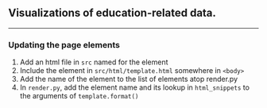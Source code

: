 

## Visualizations of education-related data.
---
### Updating the page elements
1. Add an html file in `src` named for the element
2. Include the element in `src/html/template.html` somewhere in `<body>`
3. Add the name of the element to the list of elements atop render.py
3. In `render.py`, add the element name and its lookup in `html_snippets` to the arguments of `template.format()`